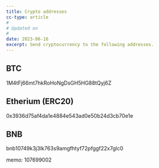 ```yaml
---
title: Crypto addresses
cc-type: article
#
# Updated on
#
date: 2023-06-16
excerpt: Send cryptocurrency to the following addresses.
---
```


## BTC

1M4tFj66mt7hkRoHoNgDsGH5HG88tQyj6Z

## Etherium (ERC20)

0x3936d75af4da1e4884e543ad0e50b24d3cb70e1e

## BNB

bnb10749k3j3lk763s9amgfhtyf72pfggf22x7glc0

memo: 107699002
